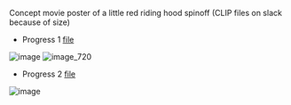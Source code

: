 Concept movie poster of a little red riding hood spinoff (CLIP files on slack because of size)
- Progress 1 [file](https://hackclub.slack.com/files/U0594US6E73/F07DA1V5QNT/little_red_riding_hood.clip) 

![image](https://github.com/user-attachments/assets/5cf9e236-4185-4d45-9230-70566e8253d2)
![image_720](https://github.com/user-attachments/assets/69c438c7-7fa9-4a5b-b679-c6b7f5b81860)

- Progress 2 [file](https://hackclub.slack.com/files/U0594US6E73/F07DTELTWAY/little_red_riding_hood.clip)

![image](https://github.com/user-attachments/assets/78489f61-ba68-4d0b-b21f-bc01f128e67e)
